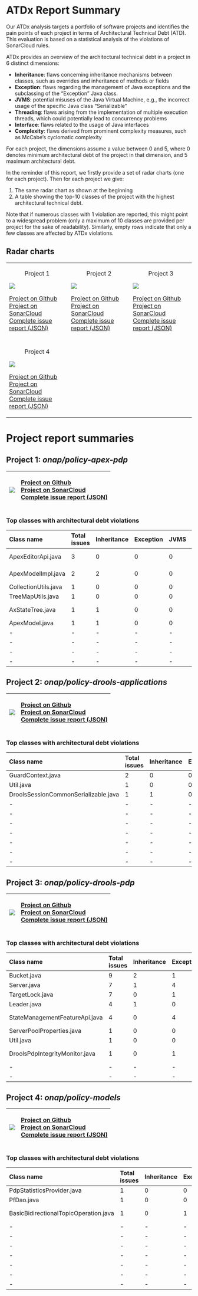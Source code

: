 # ATDx Report Summary
Our ATDx analysis targets a portfolio of software projects and identifies the pain points of each project in terms of Architectural Technical Debt (ATD). This evaluation is based on a statistical analysis of the violations of SonarCloud rules.

ATDx provides an overview of the architectural technical debt in a project  in 6 distinct dimensions:
* **Inheritance**: flaws concerning inheritance mechanisms between classes, such as overrides and inheritance of methods or fields
* **Exception**: flaws regarding the management of Java exceptions and the subclassing of the “Exception” Java class.
* **JVMS**: potential misuses of the Java Virtual Machine, e.g., the incorrect usage of the specific Java class “Serializable”
* **Threading**: flaws arising from the implementation of multiple execution threads, which could potentially lead to concurrency problems
* **Interface**: flaws related to the usage of Java interfaces
* **Complexity**: flaws derived from prominent complexity measures, such as McCabe’s cyclomatic complexity

For each project, the dimensions assume a value between 0 and 5, where 0 denotes minimum architectural debt of the project in that dimension, and 5 maximum architectural debt.

In the reminder of this report, we firstly provide a set of radar charts (one for each project). Then for each project we give:
1. The same radar chart as shown at the beginning
2. A table showing the top-10 classes of the project with the highest architectural technical debt.

Note that if numerous classes with 1 violation are reported, this might point to a widespread problem (only a maximum of 10 classes are provided per project for the sake of readability). Similarly, empty rows indicate that only a few classes are affected by ATDx violations.

## Radar charts
||||
|-|-|-|
|<p align="center">Project 1</p><img src="https://github.com/S2-group/ATDx_reports/blob/master/plots/onap_policy-apex-pdp.jpg"/> <p style="text-align:left">[Project on Github](https://github.com/onap/policy-apex-pdp) <br> [Project on SonarCloud ](https://sonarcloud.io/dashboard?id=onap_policy-apex-pdp) <br> [Complete issue report (JSON)](https://github.com/S2-group/ATDx_reports/blob/master/jsons/onap_policy-apex-pdp.json)</p>|<p align="center">Project 2</p><img src="https://github.com/S2-group/ATDx_reports/blob/master/plots/onap_policy-drools-applications.jpg"/> <p style="text-align:left">[Project on Github](https://github.com/onap/policy-drools-applications) <br> [Project on SonarCloud ](https://sonarcloud.io/dashboard?id=onap_policy-drools-applications) <br> [Complete issue report (JSON)](https://github.com/S2-group/ATDx_reports/blob/master/jsons/onap_policy-drools-applications.json)</p>|<p align="center">Project 3</p><img src="https://github.com/S2-group/ATDx_reports/blob/master/plots/onap_policy-drools-pdp.jpg"/> <p style="text-align:left">[Project on Github](https://github.com/onap/policy-drools-pdp) <br> [Project on SonarCloud ](https://sonarcloud.io/dashboard?id=onap_policy-drools-pdp) <br> [Complete issue report (JSON)](https://github.com/S2-group/ATDx_reports/blob/master/jsons/onap_policy-drools-pdp.json)</p>
 | |
|<p align="center">Project 4</p><img src="https://github.com/S2-group/ATDx_reports/blob/master/plots/onap_policy-models.jpg"/> <p style="text-align:left">[Project on Github](https://github.com/onap/policy-models) <br> [Project on SonarCloud ](https://sonarcloud.io/dashboard?id=onap_policy-models) <br> [Complete issue report (JSON)](https://github.com/S2-group/ATDx_reports/blob/master/jsons/onap_policy-models.json)</p>
# Project report summaries
## Project 1: _onap/policy-apex-pdp_
|<img src="https://github.com/S2-group/ATDx_reports/blob/master/plots/onap_policy-apex-pdp.jpg"/>|<p style="text-align:left">[Project on Github](https://github.com/onap/policy-apex-pdp) <br> [Project on SonarCloud ](https://sonarcloud.io/dashboard?id=onap_policy-apex-pdp) <br> [Complete issue report (JSON)](https://github.com/S2-group/ATDx_reports/blob/master/jsons/onap_policy-apex-pdp.json)</p>
|-|-|
### Top classes with architectural debt violations
| Class name           | Total issues   | Inheritance   | Exception   | JVMS   | Interface   | Threading   | Complexity   | Fully qualified class name                                                                        |
|:---------------------|:---------------|:--------------|:------------|:-------|:------------|:------------|:-------------|:--------------------------------------------------------------------------------------------------|
| ApexEditorApi.java   | 3              | 0             | 0           | 0      | 3           | 0           | 0            | model/model-api/src/main/java/org/onap/policy/apex/model/modelapi/ApexEditorApi.java              |
| ApexModelImpl.java   | 2              | 2             | 0           | 0      | 0           | 0           | 0            | model/model-api/src/main/java/org/onap/policy/apex/model/modelapi/impl/ApexModelImpl.java         |
| CollectionUtils.java | 1              | 0             | 0           | 0      | 1           | 0           | 0            | model/utilities/src/main/java/org/onap/policy/apex/model/utilities/CollectionUtils.java           |
| TreeMapUtils.java    | 1              | 0             | 0           | 0      | 1           | 0           | 0            | model/utilities/src/main/java/org/onap/policy/apex/model/utilities/TreeMapUtils.java              |
| AxStateTree.java     | 1              | 1             | 0           | 0      | 0           | 0           | 0            | model/policy-model/src/main/java/org/onap/policy/apex/model/policymodel/concepts/AxStateTree.java |
| ApexModel.java       | 1              | 1             | 0           | 0      | 0           | 0           | 0            | model/model-api/src/main/java/org/onap/policy/apex/model/modelapi/ApexModel.java                  |
| -                    | -              | -             | -           | -      | -           | -           | -            | -                                                                                                 |
| -                    | -              | -             | -           | -      | -           | -           | -            | -                                                                                                 |
| -                    | -              | -             | -           | -      | -           | -           | -            | -                                                                                                 |
| -                    | -              | -             | -           | -      | -           | -           | -            | -                                                                                                 |

## Project 2: _onap/policy-drools-applications_
|<img src="https://github.com/S2-group/ATDx_reports/blob/master/plots/onap_policy-drools-applications.jpg"/>|<p style="text-align:left">[Project on Github](https://github.com/onap/policy-drools-applications) <br> [Project on SonarCloud ](https://sonarcloud.io/dashboard?id=onap_policy-drools-applications) <br> [Complete issue report (JSON)](https://github.com/S2-group/ATDx_reports/blob/master/jsons/onap_policy-drools-applications.json)</p>
|-|-|
### Top classes with architectural debt violations
| Class name                           | Total issues   | Inheritance   | Exception   | JVMS   | Interface   | Threading   | Complexity   | Fully qualified class name                                                                  |
|:-------------------------------------|:---------------|:--------------|:------------|:-------|:------------|:------------|:-------------|:--------------------------------------------------------------------------------------------|
| GuardContext.java                    | 2              | 0             | 0           | 0      | 2           | 0           | 0            | controlloop/m2/guard/src/main/java/org/onap/policy/guard/GuardContext.java                  |
| Util.java                            | 1              | 0             | 0           | 0      | 1           | 0           | 0            | controlloop/m2/base/src/main/java/org/onap/policy/m2/base/Util.java                         |
| DroolsSessionCommonSerializable.java | 1              | 1             | 0           | 0      | 0           | 0           | 0            | controlloop/m2/util/src/main/java/org/onap/policy/util/DroolsSessionCommonSerializable.java |
| -                                    | -              | -             | -           | -      | -           | -           | -            | -                                                                                           |
| -                                    | -              | -             | -           | -      | -           | -           | -            | -                                                                                           |
| -                                    | -              | -             | -           | -      | -           | -           | -            | -                                                                                           |
| -                                    | -              | -             | -           | -      | -           | -           | -            | -                                                                                           |
| -                                    | -              | -             | -           | -      | -           | -           | -            | -                                                                                           |
| -                                    | -              | -             | -           | -      | -           | -           | -            | -                                                                                           |
| -                                    | -              | -             | -           | -      | -           | -           | -            | -                                                                                           |

## Project 3: _onap/policy-drools-pdp_
|<img src="https://github.com/S2-group/ATDx_reports/blob/master/plots/onap_policy-drools-pdp.jpg"/>|<p style="text-align:left">[Project on Github](https://github.com/onap/policy-drools-pdp) <br> [Project on SonarCloud ](https://sonarcloud.io/dashboard?id=onap_policy-drools-pdp) <br> [Complete issue report (JSON)](https://github.com/S2-group/ATDx_reports/blob/master/jsons/onap_policy-drools-pdp.json)</p>
|-|-|
### Top classes with architectural debt violations
| Class name                     | Total issues   | Inheritance   | Exception   | JVMS   | Interface   | Threading   | Complexity   | Fully qualified class name                                                                                   |
|:-------------------------------|:---------------|:--------------|:------------|:-------|:------------|:------------|:-------------|:-------------------------------------------------------------------------------------------------------------|
| Bucket.java                    | 9              | 2             | 1           | 0      | 0           | 0           | 6            | feature-server-pool/src/main/java/org/onap/policy/drools/serverpool/Bucket.java                              |
| Server.java                    | 7              | 1             | 4           | 0      | 0           | 0           | 2            | feature-server-pool/src/main/java/org/onap/policy/drools/serverpool/Server.java                              |
| TargetLock.java                | 7              | 0             | 1           | 0      | 0           | 0           | 6            | feature-server-pool/src/main/java/org/onap/policy/drools/serverpool/TargetLock.java                          |
| Leader.java                    | 4              | 1             | 0           | 0      | 1           | 0           | 2            | feature-server-pool/src/main/java/org/onap/policy/drools/serverpool/Leader.java                              |
| StateManagementFeatureApi.java | 4              | 0             | 4           | 0      | 0           | 0           | 0            | api-state-management/src/main/java/org/onap/policy/drools/statemanagement/StateManagementFeatureApi.java     |
| ServerPoolProperties.java      | 1              | 0             | 0           | 0      | 1           | 0           | 0            | feature-server-pool/src/main/java/org/onap/policy/drools/serverpool/ServerPoolProperties.java                |
| Util.java                      | 1              | 0             | 0           | 0      | 1           | 0           | 0            | feature-server-pool/src/main/java/org/onap/policy/drools/serverpool/Util.java                                |
| DroolsPdpIntegrityMonitor.java | 1              | 0             | 1           | 0      | 0           | 0           | 0            | feature-state-management/src/main/java/org/onap/policy/drools/statemanagement/DroolsPdpIntegrityMonitor.java |
| -                              | -              | -             | -           | -      | -           | -           | -            | -                                                                                                            |
| -                              | -              | -             | -           | -      | -           | -           | -            | -                                                                                                            |

## Project 4: _onap/policy-models_
|<img src="https://github.com/S2-group/ATDx_reports/blob/master/plots/onap_policy-models.jpg"/>|<p style="text-align:left">[Project on Github](https://github.com/onap/policy-models) <br> [Project on SonarCloud ](https://sonarcloud.io/dashboard?id=onap_policy-models) <br> [Complete issue report (JSON)](https://github.com/S2-group/ATDx_reports/blob/master/jsons/onap_policy-models.json)</p>
|-|-|
### Top classes with architectural debt violations
| Class name                            | Total issues   | Inheritance   | Exception   | JVMS   | Interface   | Threading   | Complexity   | Fully qualified class name                                                                                                             |
|:--------------------------------------|:---------------|:--------------|:------------|:-------|:------------|:------------|:-------------|:---------------------------------------------------------------------------------------------------------------------------------------|
| PdpStatisticsProvider.java            | 1              | 0             | 0           | 0      | 1           | 0           | 0            | models-pdp/src/main/java/org/onap/policy/models/pdp/persistence/provider/PdpStatisticsProvider.java                                    |
| PfDao.java                            | 1              | 0             | 0           | 0      | 1           | 0           | 0            | models-dao/src/main/java/org/onap/policy/models/dao/PfDao.java                                                                         |
| BasicBidirectionalTopicOperation.java | 1              | 0             | 1           | 0      | 0           | 0           | 0            | models-interactions/model-actors/actor.test/src/main/java/org/onap/policy/controlloop/actor/test/BasicBidirectionalTopicOperation.java |
| -                                     | -              | -             | -           | -      | -           | -           | -            | -                                                                                                                                      |
| -                                     | -              | -             | -           | -      | -           | -           | -            | -                                                                                                                                      |
| -                                     | -              | -             | -           | -      | -           | -           | -            | -                                                                                                                                      |
| -                                     | -              | -             | -           | -      | -           | -           | -            | -                                                                                                                                      |
| -                                     | -              | -             | -           | -      | -           | -           | -            | -                                                                                                                                      |
| -                                     | -              | -             | -           | -      | -           | -           | -            | -                                                                                                                                      |
| -                                     | -              | -             | -           | -      | -           | -           | -            | -                                                                                                                                      |

